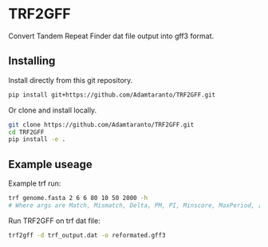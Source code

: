 # TRF2GFF

Convert Tandem Repeat Finder dat file output into gff3 format.


## Installing 

Install directly from this git repository.

```bash
pip install git+https://github.com/Adamtaranto/TRF2GFF.git
```

Or clone and install locally.

```bash
git clone https://github.com/Adamtaranto/TRF2GFF.git
cd TRF2GFF
pip install -e .
```

## Example useage

Example trf run:

```bash
trf genome.fasta 2 6 6 80 10 50 2000 -h
# Where args are Match, Mismatch, Delta, PM, PI, Minscore, MaxPeriod, [options]
```

Run TRF2GFF on trf dat file:

```bash
trf2gff -d trf_output.dat -o reformated.gff3
```
